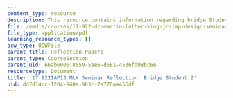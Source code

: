 ```yaml
---
content_type: resource
description: This resource contains information regarding bridge Student 2.
file: /media/courses/17-922-dr-martin-luther-king-jr-iap-design-seminar-january-iap-2013/dd7d14cc1204940a963c7a770aa456df_MIT17_922IAP13_RefPapr4B.pdf
file_type: application/pdf
learning_resource_types: []
ocw_type: OCWFile
parent_title: Reflection Papers
parent_type: CourseSection
parent_uid: e6ab6006-8559-5ae6-d681-4536fd08bc6e
resourcetype: Document
title: '17.922IAP13 MLK Seminar Reflection: Bridge Student 2'
uid: dd7d14cc-1204-940a-963c-7a770aa456df
---
```

